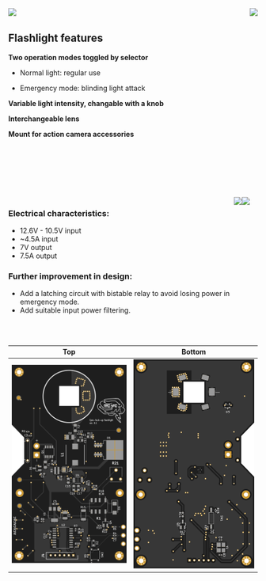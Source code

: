 <img src="https://user-images.githubusercontent.com/21167984/195996789-b048d374-d32e-493f-831c-82f89510df39.png" height="500">






<img align="right" src="https://user-images.githubusercontent.com/21167984/195988344-1e1a6894-d30d-428e-af9c-e7eeb061bb04.png" height="400">

## Flashlight features
__Two operation modes toggled by selector__

 * Normal light: regular use

 * Emergency mode: blinding light attack

__Variable light intensity, changable with a knob__

__Interchangeable lens__

__Mount for action camera accessories__
<br/><br/>
<br/><br/>
<br/><br/>
<br/><br/>
<img align="right" src="https://user-images.githubusercontent.com/21167984/195998748-c04a7f2c-64ba-4586-9e8b-77939eeff909.png" height="300"> <img align="right" src="https://user-images.githubusercontent.com/21167984/195988672-879098bb-99c2-44bb-85fa-705240d8f8ec.png" height="300">

### Electrical characteristics:
* 12.6V - 10.5V input
* ~4.5A input
* 7V output
* 7.5A output


### Further improvement in design:
* Add a latching circuit with bistable relay to avoid losing power in emergency mode.
* Add suitable input power filtering.

Top             |  Bottom
:-------------------------:|:-------------------------:
![](SVG/top.svg)  |  ![](SVG/bottom.svg)
